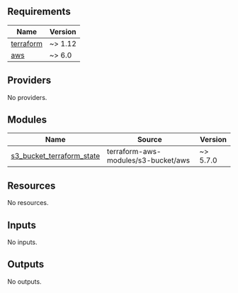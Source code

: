 <!-- prettier-ignore-start -->
<!-- BEGIN_TF_DOCS -->
## Requirements

| Name | Version |
|------|---------|
| <a name="requirement_terraform"></a> [terraform](#requirement\_terraform) | ~> 1.12 |
| <a name="requirement_aws"></a> [aws](#requirement\_aws) | ~> 6.0 |

## Providers

No providers.

## Modules

| Name | Source | Version |
|------|--------|---------|
| <a name="module_s3_bucket_terraform_state"></a> [s3\_bucket\_terraform\_state](#module\_s3\_bucket\_terraform\_state) | terraform-aws-modules/s3-bucket/aws | ~> 5.7.0 |

## Resources

No resources.

## Inputs

No inputs.

## Outputs

No outputs.
<!-- END_TF_DOCS -->
<!-- prettier-ignore-end -->
